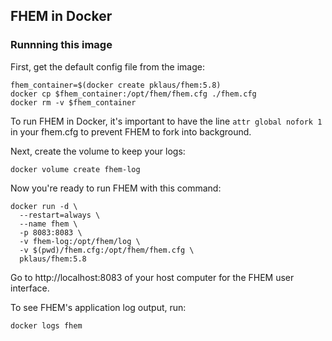 ## FHEM in Docker

### Runnning this image

First, get the default config file from the image:

```
fhem_container=$(docker create pklaus/fhem:5.8)
docker cp $fhem_container:/opt/fhem/fhem.cfg ./fhem.cfg
docker rm -v $fhem_container
```

To run FHEM in Docker, it's important to have the line
`attr global nofork 1`
in your fhem.cfg to prevent FHEM to fork into background.

Next, create the volume to keep your logs:

```
docker volume create fhem-log
```

Now you're ready to run FHEM with this command:

```
docker run -d \
  --restart=always \
  --name fhem \
  -p 8083:8083 \
  -v fhem-log:/opt/fhem/log \
  -v $(pwd)/fhem.cfg:/opt/fhem/fhem.cfg \
  pklaus/fhem:5.8
```

Go to http://localhost:8083 of your host computer for the FHEM user interface.

To see FHEM's application log output, run:

```
docker logs fhem
```
